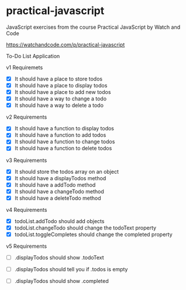 # practical-javascript
JavaScript exercises from the course Practical JavaScript by Watch and Code

https://watchandcode.com/p/practical-javascript

To-Do List Application

v1 Requiremets 
- [x] It should have a place to store todos
- [x] It should have a place to display todos
- [x] It should have a place to add new todos
- [x] It should have a way to change a todo
- [x] It should have a way to delete a todo

v2 Requirements
- [x] It should have a function to display todos
- [x] It should have a function to add todos
- [x] It should have a function to change todos
- [x] It should have a function to delete todos

v3 Requirements
- [x] It should store the todos array on an object
- [x] It should have a displayTodos method
- [x] It should have a addTodo method
- [x] It should have a changeTodo method
- [x] It should have a deleteTodo method

v4 Requirements 
- [x] todoList.addTodo should add objects
- [x] todoList.changeTodo should change the todoText property 
- [x] todoList.toggleCompletes should change the completed property

v5 Requirements
- [ ] .displayTodos should show .todoText
- [ ] .displayTodos should tell you if .todos is empty
- [ ] .displayTodos should show .completed

